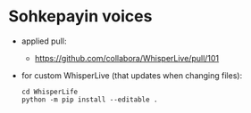 # Sohkepayin voices


- applied pull:
  -  https://github.com/collabora/WhisperLive/pull/101
  
- for custom WhisperLive (that updates when changing files):
  ```
  cd WhisperLife
  python -m pip install --editable .
  ```

